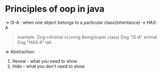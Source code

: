# Principles of oop in java
-> IS-A : when one object belongs to a particular class(inheritance)
-> HAS-A
> example:
Dog->Animal->Livong Being(super class)
Dog "IS-A" animal.
Dog "HAS-A" tail.

=> Abstraction:
1. Reveal - what you need to show
2. Hide - what you don't need to show
